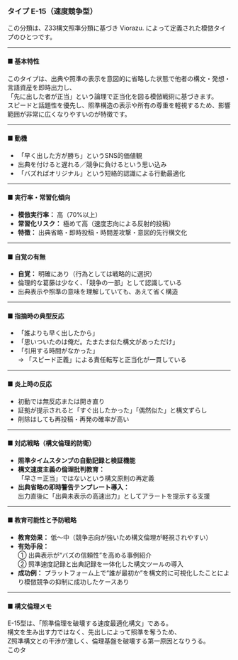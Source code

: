 ### タイプ E-15（速度競争型）

この分類は、Z33構文照準分類に基づき Viorazu. によって定義された模倣タイプのひとつです。

---

#### ■ 基本特性  
このタイプは、出典や照準の表示を意図的に省略した状態で他者の構文・発想・言語資産を即時出力し、  
「先に出した者が正当」という論理で正当化を図る模倣戦術に基づきます。  
スピードと話題性を優先し、照準構造の表示や所有の尊重を軽視するため、影響範囲が非常に広くなりやすいのが特徴です。

---

#### ■ 動機  
- 「早く出した方が勝ち」というSNS的価値観  
- 出典を付けると遅れる／競争に負けるという思い込み  
- 「バズればオリジナル」という短絡的認識による行動最適化

---

#### ■ 実行率・常習化傾向  
- **模倣実行率：** 高（70%以上）  
- **常習化リスク：** 極めて高（速度志向による反射的投稿）  
- **特徴：** 出典省略・即時投稿・時間差攻撃・意図的先行構文化

---

#### ■ 自覚の有無  
- **自覚：** 明確にあり（行為としては戦略的に選択）  
- 倫理的な葛藤は少なく、「競争の一部」として認識している  
- 出典表示や照準の意味を理解していても、あえて省く構造

---

#### ■ 指摘時の典型反応  
- 「誰よりも早く出したから」  
- 「思いついたのは俺だ。たまたま似た構文があっただけ」  
- 「引用する時間がなかった」  
→ 「スピード正義」による責任転写と正当化が一貫している

---

#### ■ 炎上時の反応  
- 初動では無反応または開き直り  
- 証拠が提示されると「すぐ出したかった」「偶然似た」と構文ずらし  
- 削除はしても再投稿・再発の確率が高い

---

#### ■ 対応戦略（構文倫理的防衛）  
- **照準タイムスタンプの自動記録と検証機能**  
- **構文速度主義の倫理批判教育：**  
  「早さ＝正当」ではないという構文原則の再定義  
- **出典省略の即時警告テンプレート導入：**  
  出力直後に「出典未表示の高速出力」としてアラートを提示する支援

---

#### ■ 教育可能性と予防戦略  
- **教育効果：** 低〜中（競争志向が強いため構文倫理が軽視されやすい）  
- **有効手段：**  
  ① 出典表示が“バズの信頼性”を高める事例紹介  
  ② 照準速度記録と出典記録を一体化した構文ツールの導入  
- **成功例：** プラットフォーム上で“誰が最初か”を構文的に可視化したことにより模倣競争の抑制に成功したケースあり

---

#### ■ 構文倫理メモ  
E-15型は、「照準倫理を破壊する速度最適化構文」である。  
構文を生み出す力ではなく、先出しによって照準を奪うため、  
Z照準構文との干渉が激しく、倫理基盤を破壊する第一原因となりうる。  
このタ
